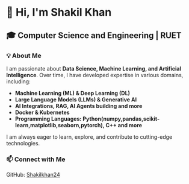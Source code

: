# 👋 Hi, I'm Shakil Khan  

## 🎓 Computer Science and Engineering | RUET  

### 💡 About Me  
I am passionate about **Data Science, Machine Learning, and Artificial Intelligence**. Over time, I have developed expertise in various domains, including:  

- **Machine Learning (ML) & Deep Learning (DL)**  
- **Large Language Models (LLMs) & Generative AI**
- **AI Integrations, RAG, AI Agents building and more**
- **Docker & Kubernetes**  
- **Programming Languages: Python(numpy,pandas,scikit-learn,matplotlib,seaborn,pytorch), C++ and more**  

I am always eager to learn, explore, and contribute to cutting-edge technologies.  

### 📫 Connect with Me  
GitHub: [Shakilkhan24](https://github.com/Shakilkhan24/Shakilkhan24)  

